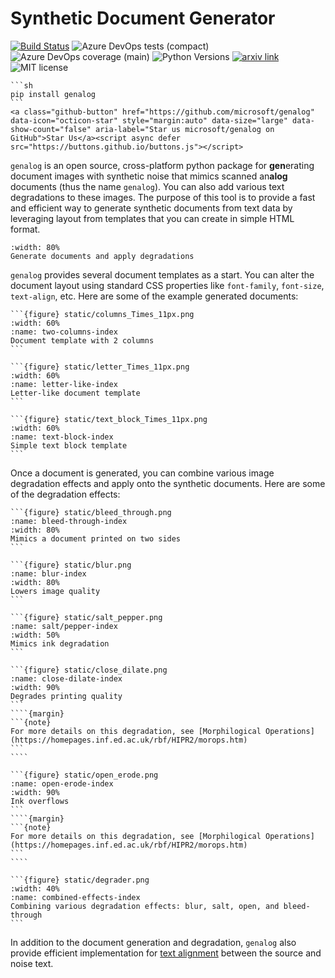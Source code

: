 # Synthetic Document Generator

[![Build Status](https://dev.azure.com/genalog-dev/genalog/_apis/build/status/Nightly-Build?branchName=main)](https://dev.azure.com/genalog-dev/genalog/_build/latest?definitionId=4&branchName=main) ![Azure DevOps tests (compact)](https://img.shields.io/azure-devops/tests/genalog-dev/genalog/4?compact_message) ![Azure DevOps coverage (main)](https://img.shields.io/azure-devops/coverage/genalog-dev/genalog/4/main) ![Python Versions](https://img.shields.io/badge/py-3.6%20%7C%203.7%20%7C%203.8%20-blue) [![arxiv link](https://img.shields.io/badge/arxiv-2108.02899-critical)](https://arxiv.org/abs/2108.02899) ![MIT license](https://img.shields.io/badge/License-MIT-blue.svg)

````{margin}
```sh
pip install genalog
```
<a class="github-button" href="https://github.com/microsoft/genalog" data-icon="octicon-star" style="margin:auto" data-size="large" data-show-count="false" aria-label="Star us microsoft/genalog on GitHub">Star Us</a><script async defer src="https://buttons.github.io/buttons.js"></script>
````

`genalog` is an open source, cross-platform python package for **gen**erating document images with synthetic noise that mimics scanned an**alog** documents (thus the name `genalog`). You can also add various text degradations to these images. The purpose of this tool is to provide a fast and efficient way to generate synthetic documents from text data by leveraging layout from templates that you can create in simple HTML format.

```{figure} static/genalog_demo.gif
:width: 80%
Generate documents and apply degradations
```

`genalog` provides several document templates as a start. You can alter the document layout using standard CSS properties like `font-family`, `font-size`, `text-align`, etc. Here are some of the example generated documents:

````{tab} Multi-Column
```{figure} static/columns_Times_11px.png
:width: 60%
:name: two-columns-index
Document template with 2 columns 
```
````
````{tab} Letter-like
```{figure} static/letter_Times_11px.png
:width: 60%
:name: letter-like-index
Letter-like document template
```
````
````{tab} Simple Text Block
```{figure} static/text_block_Times_11px.png
:width: 60%
:name: text-block-index
Simple text block template
```
````

Once a document is generated, you can combine various image degradation effects and apply onto the synthetic documents. Here are some of the degradation effects:

````{tab} Bleed-through
```{figure} static/bleed_through.png
:name: bleed-through-index
:width: 80%
Mimics a document printed on two sides
```
````
````{tab} Blur
```{figure} static/blur.png
:name: blur-index
:width: 80%
Lowers image quality
```
````
````{tab} Salt/Pepper
```{figure} static/salt_pepper.png
:name: salt/pepper-index
:width: 50%
Mimics ink degradation
```
````
`````{tab} Close/Dilate
```{figure} static/close_dilate.png
:name: close-dilate-index
:width: 90%
Degrades printing quality
```
````{margin}
```{note}
For more details on this degradation, see [Morphilogical Operations](https://homepages.inf.ed.ac.uk/rbf/HIPR2/morops.htm)
```
````
`````
`````{tab} Open/Erode
```{figure} static/open_erode.png
:name: open-erode-index
:width: 90%
Ink overflows
```
````{margin}
```{note}
For more details on this degradation, see [Morphilogical Operations](https://homepages.inf.ed.ac.uk/rbf/HIPR2/morops.htm)
```
````
`````
````{tab} Combined Effects
```{figure} static/degrader.png
:width: 40%
:name: combined-effects-index
Combining various degradation effects: blur, salt, open, and bleed-through
```
````

In addition to the document generation and degradation, `genalog` also provide efficient implementation for [text alignment](text-alignment-page) between the source and noise text.

